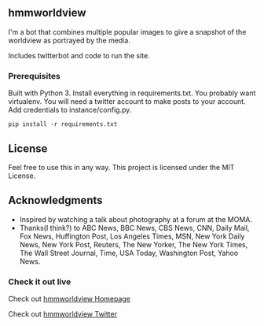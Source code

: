 ## hmmworldview

I'm a bot that combines multiple popular images to give a snapshot of the worldview as portrayed by the media.

Includes twitterbot and code to run the site.

### Prerequisites

Built with Python 3. Install everything in requirements.txt. You probably want virtualenv. You will need a twitter account to make posts to your account. Add credentials to instance/config.py.

```
pip install -r requirements.txt
```

## License

Feel free to use this in any way. This project is licensed under the MIT License.

## Acknowledgments

* Inspired by watching a talk about photography at a forum at the MOMA.
* Thanks(I think?) to ABC News, BBC News, CBS News, CNN, Daily Mail, Fox News, Huffington Post, Los Angeles Times, MSN, New York Daily News, New York Post, Reuters, The New Yorker, The New York Times, The Wall Street Journal, Time, USA Today, Washington Post, Yahoo News.

### Check it out live
Check out [hmmworldview Homepage](http://www.hmmworldview.com/ "hmmworldview Homepage")

Check out [hmmworldview Twitter](https://twitter.com/hmmworldview "hmmworldview Twitter")
